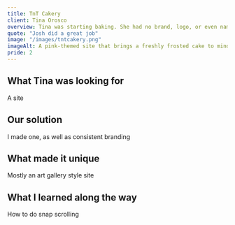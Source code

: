 ```yaml
---
title: TnT Cakery
client: Tina Orosco
overview: Tina was starting baking. She had no brand, logo, or even name. We gave her a consistently branded online presence.
quote: "Josh did a great job"
image: "/images/tntcakery.png"
imageAlt: A pink-themed site that brings a freshly frosted cake to mind
pride: 2
---
```


## What Tina was looking for

A site

## Our solution

I made one, as well as consistent branding

## What made it unique

Mostly an art gallery style site

## What I learned along the way

How to do snap scrolling
